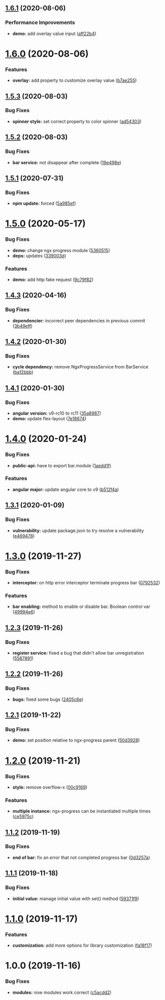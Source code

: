## [1.6.1](https://github.com/kKen94/ngx-progress/compare/v1.6.0...v1.6.1) (2020-08-06)


### Performance Improvements

* **demo:** add overlay value input ([aff22b4](https://github.com/kKen94/ngx-progress/commit/aff22b4e24738aa9d742b485668c26d76a9bf8ff))

# [1.6.0](https://github.com/kKen94/ngx-progress/compare/v1.5.3...v1.6.0) (2020-08-06)


### Features

* **overlay:** add property to customize overlay value ([b7ae255](https://github.com/kKen94/ngx-progress/commit/b7ae255bb53520102c0d90836eb0198e53be71cd))

## [1.5.3](https://github.com/kKen94/ngx-progress/compare/v1.5.2...v1.5.3) (2020-08-03)


### Bug Fixes

* **spinner style:** set correct property to color spinner ([ad54303](https://github.com/kKen94/ngx-progress/commit/ad54303c21ea76d4c3c91b7b35caf9b85bacd2b8))

## [1.5.2](https://github.com/kKen94/ngx-progress/compare/v1.5.1...v1.5.2) (2020-08-03)


### Bug Fixes

* **bar service:** not disappear after complete ([19e498e](https://github.com/kKen94/ngx-progress/commit/19e498eb72ef5bed26bfb328eeae794c0155efad))

## [1.5.1](https://github.com/kKen94/ngx-progress/compare/v1.5.0...v1.5.1) (2020-07-31)


### Bug Fixes

* **npm update:** forced ([5a985ef](https://github.com/kKen94/ngx-progress/commit/5a985ef3006259ebebf152b89e3b80caa1fd9154))

# [1.5.0](https://github.com/kKen94/ngx-progress/compare/v1.4.3...v1.5.0) (2020-05-17)


### Bug Fixes

* **demo:** change ngx progress module ([5360515](https://github.com/kKen94/ngx-progress/commit/536051520e93a33721a5a16a5b1594e497da5ec8))
* **deps:** updates ([339003d](https://github.com/kKen94/ngx-progress/commit/339003d9158c57a3f156d99ff64b133d76600d2b))


### Features

* **demo:** add http fake request ([9c79f82](https://github.com/kKen94/ngx-progress/commit/9c79f82850db8aae6cd1e96a26f83842386e867a))

## [1.4.3](https://github.com/kKen94/ngx-progress/compare/v1.4.2...v1.4.3) (2020-04-16)


### Bug Fixes

* **dependencier:** incorrect peer dependencies in previous commit ([3b49eff](https://github.com/kKen94/ngx-progress/commit/3b49efffd847743708a2d2071c8d9f63413a2600))

## [1.4.2](https://github.com/kKen94/ngx-progress/compare/v1.4.1...v1.4.2) (2020-01-30)


### Bug Fixes

* **cycle dependency:** remove NgxProgressService from BarService ([ba12bbb](https://github.com/kKen94/ngx-progress/commit/ba12bbb06b095f09841b195c75666d58991d0055))

## [1.4.1](https://github.com/kKen94/ngx-progress/compare/v1.4.0...v1.4.1) (2020-01-30)


### Bug Fixes

* **angular version:** v9-rc10 to rc11 ([35a8987](https://github.com/kKen94/ngx-progress/commit/35a89870e1b9b44dd761438cf62bf62e4fc5b4e7))
* **demo:** update flex-layout ([7e18674](https://github.com/kKen94/ngx-progress/commit/7e18674a50750a2faed8a7bb2e145fd97d610f0c))

# [1.4.0](https://github.com/kKen94/ngx-progress/compare/v1.3.1...v1.4.0) (2020-01-24)


### Bug Fixes

* **public-api:** have to export bar.module ([1aedd1f](https://github.com/kKen94/ngx-progress/commit/1aedd1fe28156a0b8b1507b80d8a5d37ebe92fad))


### Features

* **angular major:** update angular core to v9 ([b512f4a](https://github.com/kKen94/ngx-progress/commit/b512f4a1e689164aa21803cb5e541beefa208c94))

## [1.3.1](https://github.com/kKen94/ngx-progress/compare/v1.3.0...v1.3.1) (2020-01-09)


### Bug Fixes

* **vulnerability:** update package.json to try resolve a vulnerability ([e469478](https://github.com/kKen94/ngx-progress/commit/e4694788829cc922fd82f3f131ec5c54ef6ca8b9))

# [1.3.0](https://github.com/kKen94/ngx-progress/compare/v1.2.3...v1.3.0) (2019-11-27)


### Bug Fixes

* **interceptor:** on http error interceptor terminate progress bar ([0792532](https://github.com/kKen94/ngx-progress/commit/079253214a7bdc57e36e5e711eddb091aa8d0175))


### Features

* **bar enabling:** method to enable or disable bar. Boolean control var ([49994e6](https://github.com/kKen94/ngx-progress/commit/49994e6837a023c2b3af447a42fe937bd2f239b7))

## [1.2.3](https://github.com/kKen94/ngx-progress/compare/v1.2.2...v1.2.3) (2019-11-26)


### Bug Fixes

* **register service:** fixed a bug that didn't allow bar unregistration ([5587891](https://github.com/kKen94/ngx-progress/commit/55878916cae5d5927caa998ea91b76266c972a1c))

## [1.2.2](https://github.com/kKen94/ngx-progress/compare/v1.2.1...v1.2.2) (2019-11-26)


### Bug Fixes

* **bugs:** fixed some bugs ([2405c6e](https://github.com/kKen94/ngx-progress/commit/2405c6e071186442972560537a23244a5faade8a))

## [1.2.1](https://github.com/kKen94/ngx-progress/compare/v1.2.0...v1.2.1) (2019-11-22)


### Bug Fixes

* **demo:** set position relative to ngx-progress parent ([50d3928](https://github.com/kKen94/ngx-progress/commit/50d39286ecf37ff46bee7aae809ac68b44fcdbe1))

# [1.2.0](https://github.com/kKen94/ngx-progress/compare/v1.1.2...v1.2.0) (2019-11-21)


### Bug Fixes

* **style:** remove overflow-x ([00c9169](https://github.com/kKen94/ngx-progress/commit/00c9169f229b0801747f14e5cb37b72f786ea774))


### Features

* **multiple instance:** ngx-progress can be instantiated multiple times ([ce5975c](https://github.com/kKen94/ngx-progress/commit/ce5975cc6df97817d18f02633a3bbd092e5c9a36))

## [1.1.2](https://github.com/kKen94/ngx-progress/compare/v1.1.1...v1.1.2) (2019-11-19)


### Bug Fixes

* **end of bar:** fix an error that not completed progress bar ([0d3257a](https://github.com/kKen94/ngx-progress/commit/0d3257a81de7ab24dd8fc70eecd4561bf6c67fac))

## [1.1.1](https://github.com/kKen94/ngx-progress/compare/v1.1.0...v1.1.1) (2019-11-18)


### Bug Fixes

* **initial value:** manage initial value with set() method ([59371f9](https://github.com/kKen94/ngx-progress/commit/59371f92d7d91302808667213994b517d240c8b1))

# [1.1.0](https://github.com/kKen94/ngx-progress/compare/v1.0.0...v1.1.0) (2019-11-17)


### Features

* **customization:** add more options for library customization ([fa18f17](https://github.com/kKen94/ngx-progress/commit/fa18f174f47996ded02c6d0ed4fc3aebd11ac658))

# 1.0.0 (2019-11-16)


### Bug Fixes

* **modules:** now modules work correct ([c5acdd2](https://github.com/kKen94/ngx-progress/commit/c5acdd25579d926b1f86791786468bd290e67c2f))
